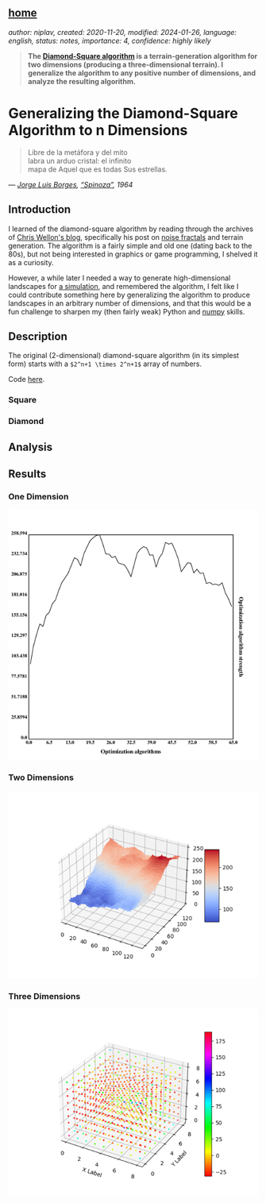 [home](./index.md)
------------------

*author: niplav, created: 2020-11-20, modified: 2024-01-26, language: english, status: notes, importance: 4, confidence: highly likely*

> __The [Diamond-Square
algorithm](https://en.wikipedia.org/wiki/Diamond-square_algorithm)
is a terrain-generation algorithm for two dimensions (producing a
three-dimensional terrain). I generalize the algorithm to any positive
number of dimensions, and analyze the resulting algorithm.__

Generalizing the Diamond-Square Algorithm to n Dimensions
=========================================================

> Libre de la metáfora y del mito  
labra un arduo cristal: el infinito  
mapa de Aquel que es todas Sus estrellas.

*— [Jorge Luis Borges](https://en.wikipedia.org/wiki/Jorge_Luis_Borges), [“Spinoza”](https://thefunambulist.net/literature/litterature-spinoza-by-borges), 1964*

Introduction
-------------

I learned of the diamond-square algorithm by reading through the archives
of [Chris Wellon's blog](https://nullprogram.com/), specifically his post
on [noise fractals](https://nullprogram.com/blog/2007/11/20) and terrain
generation. The algorithm is a fairly simple and old one (dating back
to the 80s), but not being interested in graphics or game programming,
I shelved it as a curiosity.

However, a while later I needed a way to generate high-dimensional
landscapes for [a simulation](./toy_ai_takeoff_model.html), and
remembered the algorithm, I felt like I could contribute something here
by generalizing the algorithm to produce landscapes in an arbitrary number
of dimensions, and that this would be a fun challenge to sharpen my (then
fairly weak) Python and [numpy](https://en.wikipedia.org/wiki/NumPy)
skills.

Description
------------

The original (2-dimensional) diamond-square algorithm (in its simplest
form) starts with a `$2^n+1 \times 2^n+1$` array of numbers.

Code [here](code/diamond/ndim_diamond_square.py).

### Square

### Diamond

Analysis
--------

Results
-------

### One Dimension

![Space generated by the algorithm in one dimension](./img/diamond/onedim.png "Space generated by the algorithm in one dimension")

### Two Dimensions

![Space generated by the algorithm in two dimensions](./img/diamond/twodim.png "Space generated by the algorithm in two dimensions")

### Three Dimensions

![Space generated by the algorithm in three dimensions](./img/diamond/threedim.png "Space generated by the algorithm in three dimensions")
